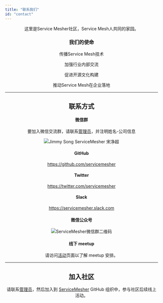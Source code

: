 ```yaml
---
title: "联系我们"
id: "contact"
---
```


<center>

这里是Service Mesher社区，Service Mesh人共同的家园。

### 我们的使命

传播Service Mesh技术

加强行业内部交流

促进开源文化构建

推动Service Mesh在企业落地

---

## 联系方式

#### 微信群

要加入微信交流群，请联系[管理员](https://jimmysong.io/about)，并注明姓名-公司信息

![Jimmy Song ServiceMesher 宋净超](https://ws4.sinaimg.cn/large/006tNc79ly1g24cn4rml6j309k0b9mxf.jpg)

#### GitHub

https://github.com/servicemesher

#### Twitter

https://twitter.com/servicemesher

#### Slack

https://servicemesher.slack.com

#### 微信公众号

![ServiceMesher微信群二维码](https://ws1.sinaimg.cn/large/00704eQkgy1fshv989hhqj309k09k0t6.jpg)

#### 线下 meetup

请访问[活动](/activity)页面以了解 meetup 安排。

---

## 加入社区

请联系[管理员](https://jimmysong.io/about)，然后加入到 [ServiceMesher](https://github.com/servicemesher) GitHub 组织中，参与社区后续线上活动。

</center>